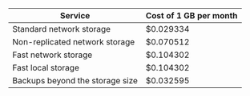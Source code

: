 | Service | Cost of 1 GB per month |
| ----------------------------------- | -------------------- |
| Standard network storage | $0.029334 |
| Non-replicated network storage | $0.070512 |
| Fast network storage | $0.104302 |
| Fast local storage | $0.104302 |
| Backups beyond the storage size | $0.032595 |

